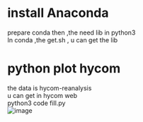 # install Anaconda 
prepare conda then ,the need lib in python3 </br>
In conda ,the get.sh  , u can get the lib </br>


# python plot hycom
the data is hycom-reanalysis  </br>
u can get in hycom web</br>
python3 code fill.py </br>
![image](https://github.com/sony791210/py_hycom_plot/blob/master/pyhycomplot/test.png)</br>
